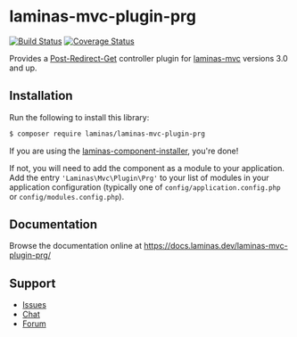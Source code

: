 # laminas-mvc-plugin-prg

[![Build Status](https://travis-ci.com/laminas/laminas-mvc-plugin-prg.svg?branch=master)](https://travis-ci.com/laminas/laminas-mvc-plugin-prg)
[![Coverage Status](https://coveralls.io/repos/github/laminas/laminas-mvc-plugin-prg/badge.svg?branch=master)](https://coveralls.io/github/laminas/laminas-mvc-plugin-prg?branch=master)

Provides a [Post-Redirect-Get](https://en.wikipedia.org/wiki/Post/Redirect/Get)
controller plugin for [laminas-mvc](https://docs.laminas.dev/laminas-mvc/)
versions 3.0 and up.

## Installation

Run the following to install this library:

```bash
$ composer require laminas/laminas-mvc-plugin-prg
```

If you are using the [laminas-component-installer](https://docs.laminas.dev/laminas-component-installer/),
you're done!

If not, you will need to add the component as a module to your
application. Add the entry `'Laminas\Mvc\Plugin\Prg'` to
your list of modules in your application configuration (typically
one of `config/application.config.php` or `config/modules.config.php`).

## Documentation

Browse the documentation online at https://docs.laminas.dev/laminas-mvc-plugin-prg/

## Support

* [Issues](https://github.com/laminas/laminas-mvc-plugin-prg/issues/)
* [Chat](https://laminas.dev/chat/)
* [Forum](https://discourse.laminas.dev/)
